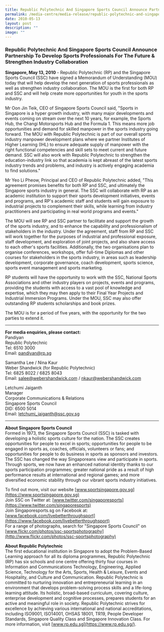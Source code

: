 ```yaml
---
title: Republic Polytechnic And Singapore Sports Council Announce Partnership
permalink: /media-centre/media-release/republic-polytechnic-and-singapore-sports-council-announce-partners/
date: 2010-05-13
layout: post
description: ""
image: ""
---
```

### **Republic Polytechnic And Singapore Sports Council Announce Partnership To Develop Sports Professionals For The Future & Strengthen Industry Collaboration**

**Singapore, May 13, 2010** - Republic Polytechnic (RP) and the Singapore Sports Council (SSC) have signed a Memorandum of Understanding (MOU) today that will help develop the next generation of sports professionals as well as strengthen industry collaboration. The MOU is the first for both RP and SSC and will help create more opportunities for youth in the sports industry.

Mr Oon Jin Teik, CEO of Singapore Sports Council said, "Sports in Singapore is a hyper growth industry, with many major developments and events coming on stream over the next 10 years, for example, the Sports Hub, the Changi Motorsports Hub and the Formula 1. This means more job opportunities and demand for skilled manpower in the sports industry going forward. The MOU with Republic Polytechnic is part of our overall sports industry manpower development plans where we partner Institutes of Higher Learning (IHL) to ensure adequate supply of manpower with the right functional competencies and skill sets to meet current and future demand. SSC will also work with Republic Polytechnic to strengthen the education-industry link so that academia is kept abreast of the latest sports industry trends and problems, and industry is actively engaging academia to find solutions."

Mr Yeo Li Pheow, Principal and CEO of Republic Polytechnic added, "This agreement promises benefits for both RP and SSC, and ultimately the Singapore sports industry in general. The SSC will collaborate with RP as an academic institution to support their sports development initiatives, events and programs, and RP's academic staff and students will gain exposure to industrial projects to complement their skills, while learning from industry practitioners and participating in real world programs and events."

The MOU will see RP and SSC partner to facilitate and support the growth of the sports industry, and to enhance the capability and professionalism of stakeholders in the industry. Under the agreement, staff from RP and SSC will work together for the purposes of industrial and professional exposure, staff development, and exploration of joint projects, and also share access to each other's sports facilities. Additionally, the two organisations plan to organise conferences, workshops, offer full-time Diplomas and other courses for stakeholders in the sports industry, in areas such as leadership development, corporate governance, coach development, sports science, sports event management and sports marketing.

RP students will have the opportunity to work with the SSC, National Sports Associations and other industry players on projects, events and programs, providing the students with access to a vast pool of knowledge and expertise, which they may then apply to their Final Year Projects and Industrial Immersion Programs. Under the MOU, SSC may also offer outstanding RP students scholarships and book prizes.

The MOU is for a period of five years, with the opportunity for the two parties to extend it.

---

**For media enquiries, please contact:**
<br>
Pandiyan<br>
Republic Polytechnic<br>
Tel: 6510 3000<br>
Email: [pandiyan@rp.sg](mailto:pandiyan@rp.sg)

Samantha Lee / Nina Kaur<br>
Weber Shandwick (for Republic Polytechnic)<br>
Tel: 6825 8022 / 6825 8043<br>
Email: [salee@webershandwick.com](mailto:salee@webershandwick.com) / [nkaur@webershandwick.com](mailto:nkaur@webershandwick.com)

Letchumi Jaiganth<br>
Manager<br>
Corporate Communications & Relations<br>
Singapore Sports Council<br>
DID: 6500 5014<br>
Email: [letchumi_jaiganth@ssc.gov.sg](mailto:letchumi_jaiganth@ssc.gov.sg)

---

**About Singapore Sports Council**<br>
Formed in 1973, the Singapore Sports Council (SSC) is tasked with developing a holistic sports culture for the nation. The SSC creates opportunities for people to excel in sports; opportunities for people to be engaged in sports as, coaches, officials, volunteers or fans; and opportunities for people to do business in sports as sponsors and investors. The SSC has changed the way Singaporeans view and participate in sports. Through sports, we now have an enhanced national identity thanks to our sports participation programmes; greater national pride as a result of high performance results at international and regional games; and more diversified economic stability through our vibrant sports industry initiatives.

To find out more, visit our website [www.sportsingapore.gov.sg](https://www.sportsingapore.gov.sg)<br>
Join SSC on Twitter at: [www.twitter.com/singaporesports](https://www.twitter.com/singaporesports)<br>
Join Singaporesports.sg on Facebook at: [www.facebook.com/livebetterthroughsport](https://www.facebook.com/livebetterthroughsport)<br>
For a range of photographs, search for "Singapore Sports Council" on [www.flickr.com/photos/ssc-sportsphotography](http://www.flickr.com/photos/ssc-sportsphotography)

**About Republic Polytechnic**<br>
The first educational institution in Singapore to adopt the Problem-Based Learning approach for all its diploma programmes, Republic Polytechnic (RP) has six schools and one centre offering thirty four courses in Information and Communications Technology, Engineering, Applied Science, Technology for the Arts, Sports, Health & Leisure, Events and Hospitality, and Culture and Communication. Republic Polytechnic is committed to nurturing innovation and entrepreneurial learning in an environment that develops problem-solving process skills and a life-long learning attitude. Its holistic, broad-based curriculum, covering culture, enterprise development and cognitive processes, prepares students for an active and meaningful role in society. Republic Polytechnic strives for excellence by achieving various international and national accreditations, including ISO9001, ISO14001, OHSAS 18001, TR19, People Developer Standards, Singapore Quality Class and Singapore Innovation Class. For more information, visit [www.rp.edu.sg](https://www.rp.edu.sg/).